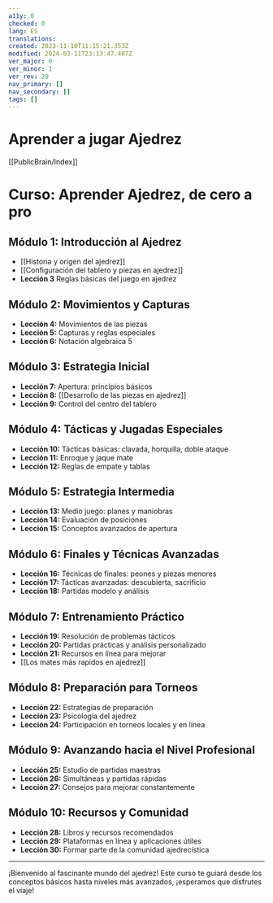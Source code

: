 ```yaml
---
a11y: 0
checked: 0
lang: ES
translations: 
created: 2023-11-10T11:15:21.353Z
modified: 2024-03-11T23:13:47.487Z
ver_major: 0
ver_minor: 1
ver_rev: 20
nav_primary: []
nav_secondary: []
tags: []
---
```

# Aprender a jugar Ajedrez

[[PublicBrain/Index]]

# Curso: Aprender Ajedrez, de cero a pro

## Módulo 1: Introducción al Ajedrez
- [[Historia y origen del ajedrez]]
- [[Configuración del tablero y piezas en ajedrez]]
- **Lección 3** Reglas básicas del juego en ajedrez

## Módulo 2: Movimientos y Capturas
- **Lección 4:** Movimientos de las piezas
- **Lección 5:** Capturas y reglas especiales
- **Lección 6:** Notación algebraica
5
## Módulo 3: Estrategia Inicial
- **Lección 7:** Apertura: principios básicos
- **Lección 8:** [[Desarrollo de las piezas en ajedrez]]
- **Lección 9:** Control del centro del tablero

## Módulo 4: Tácticas y Jugadas Especiales
- **Lección 10:** Tácticas básicas: clavada, horquilla, doble ataque
- **Lección 11:** Enroque y jaque mate
- **Lección 12:** Reglas de empate y tablas

## Módulo 5: Estrategia Intermedia
- **Lección 13:** Medio juego: planes y maniobras
- **Lección 14:** Evaluación de posiciones
- **Lección 15:** Conceptos avanzados de apertura

## Módulo 6: Finales y Técnicas Avanzadas
- **Lección 16:** Técnicas de finales: peones y piezas menores
- **Lección 17:** Tácticas avanzadas: descubierta, sacrificio
- **Lección 18:** Partidas modelo y análisis

## Módulo 7: Entrenamiento Práctico
- **Lección 19:** Resolución de problemas tácticos
- **Lección 20:** Partidas prácticas y análisis personalizado
- **Lección 21:** Recursos en línea para mejorar
- [[Los mates más rapidos en ajedrez]]

## Módulo 8: Preparación para Torneos
- **Lección 22:** Estrategias de preparación
- **Lección 23:** Psicología del ajedrez
- **Lección 24:** Participación en torneos locales y en línea

## Módulo 9: Avanzando hacia el Nivel Profesional
- **Lección 25:** Estudio de partidas maestras
- **Lección 26:** Simultáneas y partidas rápidas
- **Lección 27:** Consejos para mejorar constantemente

## Módulo 10: Recursos y Comunidad
- **Lección 28:** Libros y recursos recomendados
- **Lección 29:** Plataformas en línea y aplicaciones útiles
- **Lección 30:** Formar parte de la comunidad ajedrecística

---

¡Bienvenido al fascinante mundo del ajedrez! Este curso te guiará desde los conceptos básicos hasta niveles más avanzados, ¡esperamos que disfrutes el viaje!
